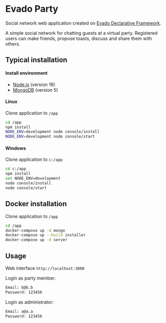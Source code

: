 # Evado Party

Social network web application
created on [Evado Declarative Framework](https://github.com/mkhorin/evado).

A simple social network for chatting guests at a virtual party.
Registered users can make friends, propose toasts, discuss and share them with others.

## Typical installation

#### Install environment
- [Node.js](https://nodejs.org) (version 16)
- [MongoDB](https://www.mongodb.com/download-center/community) (version 5)

#### Linux
Clone application to `/app`
```sh
cd /app
npm install
NODE_ENV=development node console/install
NODE_ENV=development node console/start
```

#### Windows
Clone application to `c:/app`
```sh
cd c:/app
npm install
set NODE_ENV=development
node console/install
node console/start
```

## Docker installation

Clone application to `/app`
```sh
cd /app
docker-compose up -d mongo
docker-compose up --build installer
docker-compose up -d server
```

## Usage

Web interface `http://localhost:3000`

Login as party member:
```sh
Email: b@b.b
Password: 123456
```
Login as administrator:
```sh
Email: a@a.a
Password: 123456
```